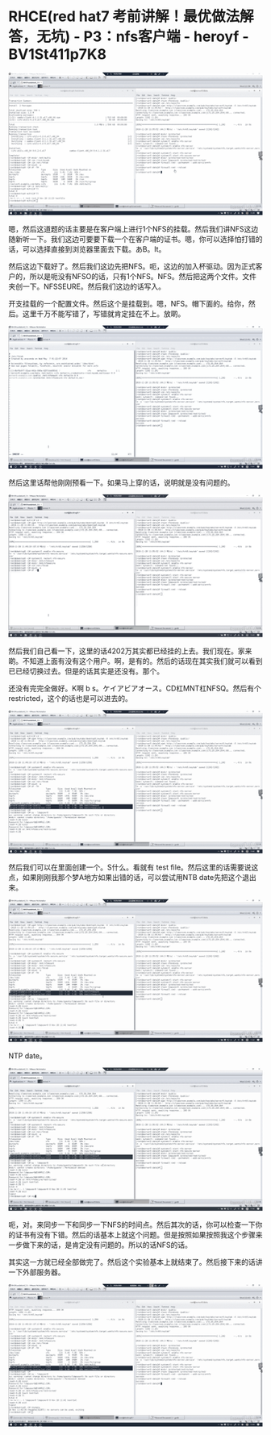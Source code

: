 # RHCE(red hat7 考前讲解！最优做法解答，无坑) - P3：nfs客户端 - heroyf - BV1St411p7K8

![](img/27d8e2c8b7a2df014da750143f338bbe_0.png)

嗯，然后这道题的话主要是在客户端上进行1个NFS的挂载。然后我们讲NFS这边随新听一下。我们这边可要要下载一个在客户端的证书。嗯，你可以选择怕打错的话，可以选择直接到浏览器里面去下载。あB。It。

然后这边下载好了。然后我们这边先把NFS。呃，这边的加入杯驱动。因为正式客户的，所以是呃没有NFSO的话，只有1个NFS。NFS。然后把这两个文件。文件夹创一下。NFSSEURE。然后我们这边的话写入。

开支挂载的一个配置文件。然后这个是挂载到。嗯，NFS。帽下面的。给你，然后。这里千万不能写错了，写错就肯定挂在不上。放啲。



![](img/27d8e2c8b7a2df014da750143f338bbe_2.png)

然后这里话帮他刚刚预看一下。如果马上穿的话，说明就是没有问题的。

![](img/27d8e2c8b7a2df014da750143f338bbe_4.png)

然后我们自己看一下，这里的话4202万其实都已经挂的上去。我们现在。家来啲。不知道上面有没有这个用户。啊，是有的。然后的话现在其实我们就可以看到已已经切换过去。但是的话其实是还没有。那个。

还没有完完全做好。K啊 b s。ケイアビアオース。CD杠MNT杠NFSQ。然后有个restricted，这个的话也是可以进去的。



![](img/27d8e2c8b7a2df014da750143f338bbe_6.png)

然后我们可以在里面创建一个。S什么。看就有 test file。然后这里的话需要说这点，如果刚刚我那个梦A地方如果出错的话，可以尝试用NTB date先把这个退出来。



![](img/27d8e2c8b7a2df014da750143f338bbe_8.png)

NTP date。

![](img/27d8e2c8b7a2df014da750143f338bbe_10.png)

呃，对。来同步一下和同步一下NFS的时间点。然后其次的话，你可以检查一下你的证书有没有下错。然后的话基本上就这个问题。但是按照如果按照我这个步骤来一步做下来的话，是肯定没有问题的。所以的话NFS的话。

其实这一方就已经全部做完了。然后这个实验基本上就结束了。然后接下来的话讲一下外部服务器。

![](img/27d8e2c8b7a2df014da750143f338bbe_12.png)
